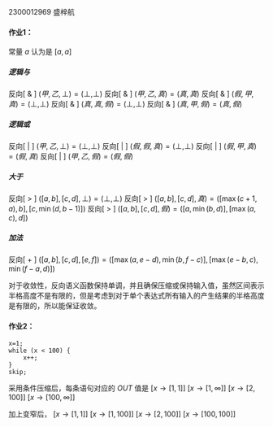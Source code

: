 2300012969 盛梓航
#### 作业1：
常量 $a$ 认为是 $[a,a]$

##### **逻辑与**
反向[ & ] $(甲, 乙,\perp)=(\perp,\perp)$ 
反向[ & ] $(甲,乙,真)=(真,真)$
反向[ & ] $(假,甲,真)=(\perp,\perp)$
反向[ & ] $(真,真,假)=(\perp,\perp)$ 
反向[ & ] $(真,甲,假)=(真,假)$ 
##### **逻辑或**
反向[ | ] $(甲,乙,\perp)=(\perp,\perp)$
反向[ | ] $(假,假,真)=(\perp,\perp)$
反向[ | ] $(假,甲,真)=(假,真)$
反向[ | ] $(甲,乙,假)=(假,假)$
##### **大于**
反向[ > ] $([a,b],[c,d],\perp)=(\perp,\perp)$
反向[ > ] $([a,b],[c,d],真)=([\max(c+1,a),b],[c,\min(d,b-1)])$
反向[ > ] $([a,b],[c,d],假)=([a,\min(b,d)],[\max(a,c),d])$
##### **加法**
反向[ + ] $([a,b],[c,d],[e,f])=([\max(a,e-d),\min(b,f-c)],[\max(e-b,c),\min(f-a,d)])$

对于收敛性，反向语义函数保持单调，并且确保压缩或保持输入值，虽然区间表示半格高度不是有限的，但是考虑到对于单个表达式所有输入的产生结果的半格高度是有限的，所以能保证收敛。

#### 作业2：
```
x=1; 
while (x < 100) { 
	x++;
} 
skip;
```


采用条件压缩后，每条语句对应的 $OUT$ 值是
$[x\rightarrow[1,1]]$ 
$[x\rightarrow[1,\infty]]$ 
$[x\rightarrow[2,100]]$ 
$[x\rightarrow[100,\infty]]$ 

加上变窄后，
$[x\rightarrow[1,1]]$ 
$[x\rightarrow[1,100]]$ 
$[x\rightarrow[2,100]]$ 
$[x\rightarrow[100,100]]$ 